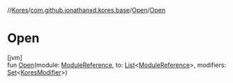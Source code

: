 //[Kores](../../../index.md)/[com.github.jonathanxd.kores.base](../index.md)/[Open](index.md)/[Open](-open.md)

# Open

[jvm]\
fun [Open](-open.md)(module: [ModuleReference](../-module-reference/index.md), to: [List](https://kotlinlang.org/api/latest/jvm/stdlib/kotlin.collections/-list/index.html)<[ModuleReference](../-module-reference/index.md)>, modifiers: [Set](https://kotlinlang.org/api/latest/jvm/stdlib/kotlin.collections/-set/index.html)<[KoresModifier](../-kores-modifier/index.md)>)
